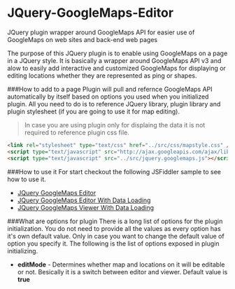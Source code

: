 JQuery-GoogleMaps-Editor
=======================

JQuery plugin wrapper around GoogleMaps API for easier use of GoogleMaps on web sites and back-end web pages

The purpose of this JQuery plugin is to enable using GoogleMaps on a page in a JQuery style. It is basically a wrapper around GoogleMaps API v3 and alow to easily add interactive and customized GoogleMaps for displaying or editing locations whether they are represented as ping or shapes.

###How to add to a page
Plugin will pull and refernce GoogleMaps API automatically by itself based on options you used when you initialized plugin. All you need to do is to reference JQuery library, plugin library and plugin stylesheet (if you are going to use it for map editing).
> In case you are using plugin only for displaing the data it is not required to reference plugin css file.

```html
<link rel="stylesheet" type="text/css" href="../src/css/mapstyle.css" />
<script type="text/javascript" src="http://ajax.googleapis.com/ajax/libs/jquery/1.11.0/jquery.min.js"></script>
<script type="text/javascript" src="../src/jquery.googlemaps.js"></script>
```
###How to use it
For start checkout the following JSFiddler sample to see how to use it.
* [JQuery GoogleMaps Editor](http://jsfiddle.net/dejanstojanovic/7Wvww/)
* [JQuery GoogleMaps Editor With Data Loading](http://jsfiddle.net/dejanstojanovic/Ze3N4/)
* [JQuery GoogleMaps Viewer With Data Loading](http://jsfiddle.net/dejanstojanovic/aP9De/)

###What are options for plugin
There is a long list of options for the plugin initialization. You do not need to provide all the values as every option has it's own default value. Only in case you want to change the default value of option you specify it.
The following is the list of options exposed in plugin initializing.
* **editMode** - Determines whether map and locations on it will be editable or not. Besically it is a switch between editor and viewer. Default value is **true**
